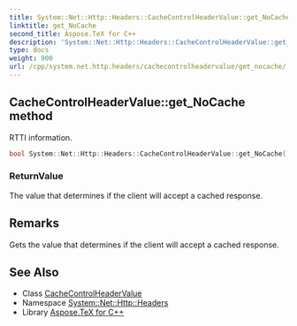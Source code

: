 ```yaml
---
title: System::Net::Http::Headers::CacheControlHeaderValue::get_NoCache method
linktitle: get_NoCache
second_title: Aspose.TeX for C++
description: 'System::Net::Http::Headers::CacheControlHeaderValue::get_NoCache method. RTTI information in C++.'
type: docs
weight: 900
url: /cpp/system.net.http.headers/cachecontrolheadervalue/get_nocache/
---
```

## CacheControlHeaderValue::get_NoCache method


RTTI information.

```cpp
bool System::Net::Http::Headers::CacheControlHeaderValue::get_NoCache()
```


### ReturnValue

The value that determines if the client will accept a cached response.
## Remarks


Gets the value that determines if the client will accept a cached response. 
## See Also

* Class [CacheControlHeaderValue](../)
* Namespace [System::Net::Http::Headers](../../)
* Library [Aspose.TeX for C++](../../../)
